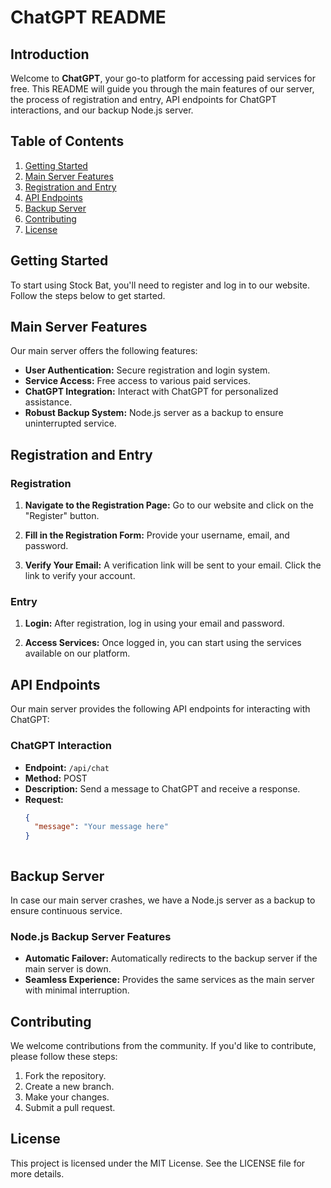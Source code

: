 # ChatGPT README

## Introduction

Welcome to **ChatGPT**, your go-to platform for accessing paid services for free. This README will guide you through the main features of our server, the process of registration and entry, API endpoints for ChatGPT interactions, and our backup Node.js server.

## Table of Contents
1. [Getting Started](#getting-started)
2. [Main Server Features](#main-server-features)
3. [Registration and Entry](#registration-and-entry)
4. [API Endpoints](#api-endpoints)
5. [Backup Server](#backup-server)
6. [Contributing](#contributing)
7. [License](#license)

## Getting Started

To start using Stock Bat, you'll need to register and log in to our website. Follow the steps below to get started.

## Main Server Features

Our main server offers the following features:

- **User Authentication:** Secure registration and login system.
- **Service Access:** Free access to various paid services.
- **ChatGPT Integration:** Interact with ChatGPT for personalized assistance.
- **Robust Backup System:** Node.js server as a backup to ensure uninterrupted service.

## Registration and Entry

### Registration

1. **Navigate to the Registration Page:**
   Go to our website and click on the "Register" button.

2. **Fill in the Registration Form:**
   Provide your username, email, and password.

3. **Verify Your Email:**
   A verification link will be sent to your email. Click the link to verify your account.

### Entry

1. **Login:**
   After registration, log in using your email and password.

2. **Access Services:**
   Once logged in, you can start using the services available on our platform.

## API Endpoints

Our main server provides the following API endpoints for interacting with ChatGPT:

### ChatGPT Interaction

- **Endpoint:** `/api/chat`
- **Method:** POST
- **Description:** Send a message to ChatGPT and receive a response.
- **Request:**
  ```json
  {
    "message": "Your message here"
  }



## Backup Server

In case our main server crashes, we have a Node.js server as a backup to ensure continuous service.

### Node.js Backup Server Features

- **Automatic Failover:** Automatically redirects to the backup server if the main server is down.
- **Seamless Experience:** Provides the same services as the main server with minimal interruption.

## Contributing

We welcome contributions from the community. If you'd like to contribute, please follow these steps:

1. Fork the repository.
2. Create a new branch.
3. Make your changes.
4. Submit a pull request.

## License

This project is licensed under the MIT License. See the LICENSE file for more details.

